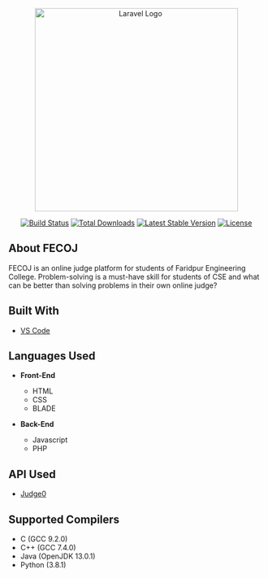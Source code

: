 <p align="center"><a href="https://laravel.com" target="_blank"><img src="https://raw.githubusercontent.com/laravel/art/master/logo-lockup/5%20SVG/2%20CMYK/1%20Full%20Color/laravel-logolockup-cmyk-red.svg" width="400" alt="Laravel Logo"></a></p>

<p align="center">
<a href="https://travis-ci.org/laravel/framework"><img src="https://travis-ci.org/laravel/framework.svg" alt="Build Status"></a>
<a href="https://packagist.org/packages/laravel/framework"><img src="https://img.shields.io/packagist/dt/laravel/framework" alt="Total Downloads"></a>
<a href="https://packagist.org/packages/laravel/framework"><img src="https://img.shields.io/packagist/v/laravel/framework" alt="Latest Stable Version"></a>
<a href="https://packagist.org/packages/laravel/framework"><img src="https://img.shields.io/packagist/l/laravel/framework" alt="License"></a>
</p>

## About FECOJ

FECOJ is an online judge platform for students of Faridpur Engineering College. Problem-solving is a must-have skill for students of CSE and what can be better than solving problems in their own online judge? 



## Built With

* [VS Code](https://code.visualstudio.com)

## Languages Used

* **Front-End**
  * HTML
  * CSS
  * BLADE

* **Back-End**
  * Javascript
  * PHP

## API Used

* [Judge0](https://rapidapi.com/hermanzdosilovic/api/judge0)

## Supported Compilers

 * C (GCC 9.2.0)
 * C++ (GCC 7.4.0)
 * Java (OpenJDK 13.0.1)
 * Python (3.8.1)
